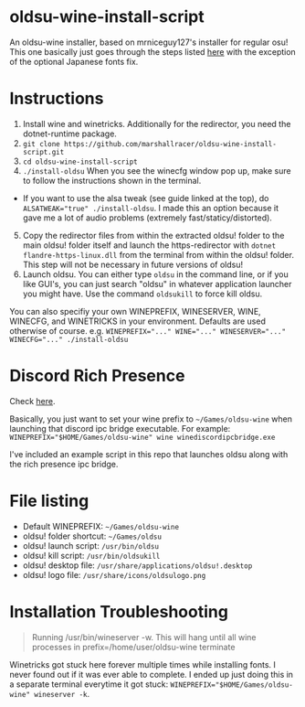 # oldsu-wine-install-script

An oldsu-wine installer, based on mrniceguy127's installer for regular osu! This one basically just goes through the steps listed [here](https://osu.ppy.sh/community/forums/topics/367783) with the exception of the optional Japanese fonts fix.

# Instructions

1. Install wine and winetricks. Additionally for the redirector, you need the dotnet-runtime package.
2. `git clone https://github.com/marshallracer/oldsu-wine-install-script.git`
3. `cd oldsu-wine-install-script`
4. `./install-oldsu` When you see the winecfg window pop up, make sure to follow the instructions shown in the terminal.
  * If you want to use the alsa tweak (see guide linked at the top), do `ALSATWEAK="true" ./install-oldsu`. I made this an option because it gave me a lot of audio problems (extremely fast/staticy/distorted).
5. Copy the redirector files from within the extracted oldsu! folder to the main oldsu! folder itself and launch the https-redirector with `dotnet flandre-https-linux.dll` from the terminal from within the oldsu! folder. This step will not be necessary in future versions of oldsu!
6. Launch oldsu. You can either type `oldsu` in the command line, or if you like GUI's, you can just search "oldsu" in whatever application launcher you might have. Use the command `oldsukill` to force kill oldsu.

You can also specifiy your own WINEPREFIX, WINESERVER, WINE, WINECFG, and WINETRICKS in your environment. Defaults are used otherwise of course. e.g. `WINEPREFIX="..." WINE="..." WINESERVER="..." WINECFG="..." ./install-oldsu`

# Discord Rich Presence

Check [here](https://osu.ppy.sh/community/forums/topics/1005264?start=7313104).

Basically, you just want to set your wine prefix to `~/Games/oldsu-wine` when launching that discord ipc bridge executable. For example: `WINEPREFIX="$HOME/Games/oldsu-wine" wine winediscordipcbridge.exe `

I've included an example script in this repo that launches oldsu along with the rich presence ipc bridge.

# File listing

- Default WINEPREFIX: `~/Games/oldsu-wine`
- oldsu! folder shortcut: `~/Games/oldsu`
- oldsu! launch script: `/usr/bin/oldsu`
- oldsu! kill script: `/usr/bin/oldsukill`
- oldsu! desktop file: `/usr/share/applications/oldsu!.desktop`
- oldsu! logo file: `/usr/share/icons/oldsulogo.png`


# Installation Troubleshooting

> Running /usr/bin/wineserver -w. This will hang until all wine processes in prefix=/home/user/oldsu-wine terminate

Winetricks got stuck here forever multiple times while installing fonts. I never found out if it was ever able to complete. I ended up just doing this in a separate terminal everytime it got stuck: `WINEPREFIX="$HOME/Games/oldsu-wine" wineserver -k`.
